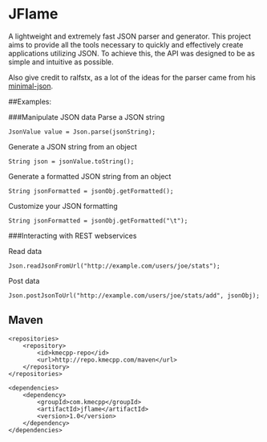 # JFlame
A lightweight and extremely fast JSON parser and generator. This project aims to provide all the tools necessary to quickly and effectively create applications utilizing JSON. To achieve this, the API was designed to be as simple and intuitive as possible. 

Also give credit to ralfstx, as a lot of the ideas for the parser came from his [minimal-json](https://github.com/ralfstx/minimal-json).

##Examples:

###Manipulate JSON data
Parse a JSON string
```
JsonValue value = Json.parse(jsonString);
```

Generate a JSON string from an object
```
String json = jsonValue.toString();
```

Generate a formatted JSON string from an object
```
String jsonFormatted = jsonObj.getFormatted();
```

Customize your JSON formatting
```
String jsonFormatted = jsonObj.getFormatted("\t");
```

###Interacting with REST webservices

Read data
```
Json.readJsonFromUrl("http://example.com/users/joe/stats");
```

Post data
```
Json.postJsonToUrl("http://example.com/users/joe/stats/add", jsonObj);
```

## Maven
```
<repositories>
	<repository>
		<id>kmecpp-repo</id>
		<url>http://repo.kmecpp.com/maven</url>
	</repository>
</repositories>
	
<dependencies>
	<dependency>
		<groupId>com.kmecpp</groupId>
		<artifactId>jflame</artifactId>
		<version>1.0</version>
	</dependency>
</dependencies>
```
